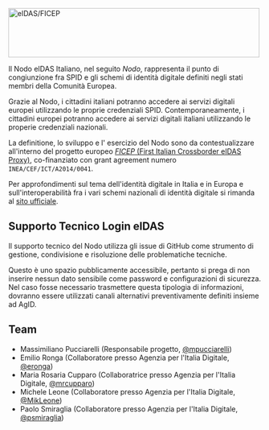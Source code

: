 <img
    src="https://dummyimage.com/500x98/e0e0e0/000000.png&text=logo-eidas-ficep"
    alt="eIDAS/FICEP" width="500" height="98"
/> 


Il Nodo eIDAS Italiano, nel seguito *Nodo*, rappresenta il punto di
congiunzione fra SPID e gli schemi di identità digitale definiti negli
stati membri della Comunità Europea.

Grazie al Nodo, i cittadini italiani potranno accedere ai servizi digitali
europei utilizzando le proprie credenziali SPID.
Contemporaneamente, i cittadini europei potranno accedere ai servizi digitali
italiani utilizzando le properie credenziali nazionali.

La definitione, lo sviluppo e l' esercizio del Nodo sono da contestualizzare
all'interno del progetto europeo
[*FICEP* (First Italian Crossborder eIDAS Proxy)](https://www.agid.gov.it/it/piattaforme/eidas/progetto-ficep),
co-finanziato con grant agreement numero `INEA/CEF/ICT/A2014/0041`.

Per approfondimenti sul tema dell'identità digitale in Italia e in Europa e
sull'interoperabilità fra i vari schemi nazionali di identità digitale si
rimanda al [sito ufficiale](https://eid.gov.it).

## Supporto Tecnico Login eIDAS 

Il supporto tecnico del Nodo utilizza gli issue di GitHub come strumento di
gestione, condivisione e risoluzione delle problematiche tecniche.

Questo è uno spazio pubblicamente accessibile, pertanto si prega di non
inserire nessun dato sensibile come password e configurazioni di sicurezza.
Nel caso fosse necessario trasmettere questa tipologia di informazioni,
dovranno essere utilizzati canali alternativi preventivamente definiti
insieme ad AgID.

## Team

*   Massimiliano Pucciarelli (Responsabile progetto, [@mpucciarelli](#))
*   Emilio Ronga (Collaboratore presso Agenzia per l'Italia Digitale, [@eronga](#))
*   Maria Rosaria Cupparo (Collaboratrice presso Agenzia per l'Italia Digitale, [@mrcupparo](#))
*   Michele Leone (Collaboratore presso Agenzia per l'Italia Digitale, [@MikLeone](#))
*   Paolo Smiraglia (Collaboratore presso Agenzia per l'Italia Digitale, [@psmiraglia](#))
